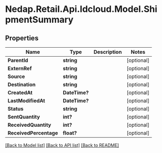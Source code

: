 # Nedap.Retail.Api.Idcloud.Model.ShipmentSummary
## Properties

Name | Type | Description | Notes
------------ | ------------- | ------------- | -------------
**ParentId** | **string** |  | [optional] 
**ExternRef** | **string** |  | [optional] 
**Source** | **string** |  | [optional] 
**Destination** | **string** |  | [optional] 
**CreatedAt** | **DateTime?** |  | [optional] 
**LastModifiedAt** | **DateTime?** |  | [optional] 
**Status** | **string** |  | [optional] 
**SentQuantity** | **int?** |  | [optional] 
**ReceivedQuantity** | **int?** |  | [optional] 
**ReceivedPercentage** | **float?** |  | [optional] 

[[Back to Model list]](../README.md#documentation-for-models) [[Back to API list]](../README.md#documentation-for-api-endpoints) [[Back to README]](../README.md)


